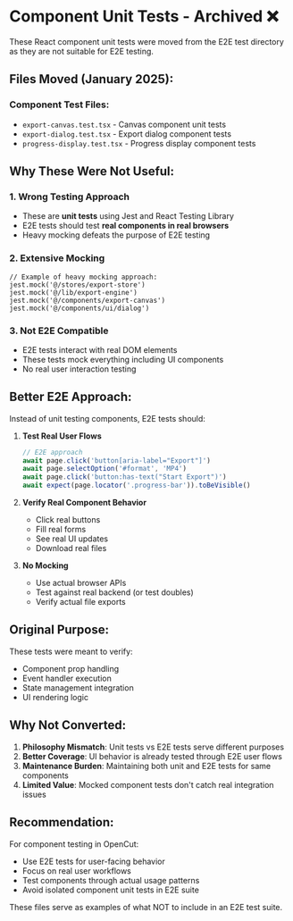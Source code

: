 # Component Unit Tests - Archived ❌

These React component unit tests were moved from the E2E test directory as they are not suitable for E2E testing.

## Files Moved (January 2025):

### Component Test Files:
- `export-canvas.test.tsx` - Canvas component unit tests
- `export-dialog.test.tsx` - Export dialog component tests  
- `progress-display.test.tsx` - Progress display component tests

## Why These Were Not Useful:

### 1. **Wrong Testing Approach**
- These are **unit tests** using Jest and React Testing Library
- E2E tests should test **real components in real browsers**
- Heavy mocking defeats the purpose of E2E testing

### 2. **Extensive Mocking**
```tsx
// Example of heavy mocking approach:
jest.mock('@/stores/export-store')
jest.mock('@/lib/export-engine')
jest.mock('@/components/export-canvas')
jest.mock('@/components/ui/dialog')
```

### 3. **Not E2E Compatible**
- E2E tests interact with real DOM elements
- These tests mock everything including UI components
- No real user interaction testing

## Better E2E Approach:

Instead of unit testing components, E2E tests should:

1. **Test Real User Flows**
   ```typescript
   // E2E approach
   await page.click('button[aria-label="Export"]')
   await page.selectOption('#format', 'MP4')
   await page.click('button:has-text("Start Export")')
   await expect(page.locator('.progress-bar')).toBeVisible()
   ```

2. **Verify Real Component Behavior**
   - Click real buttons
   - Fill real forms
   - See real UI updates
   - Download real files

3. **No Mocking**
   - Use actual browser APIs
   - Test against real backend (or test doubles)
   - Verify actual file exports

## Original Purpose:

These tests were meant to verify:
- Component prop handling
- Event handler execution
- State management integration
- UI rendering logic

## Why Not Converted:

1. **Philosophy Mismatch**: Unit tests vs E2E tests serve different purposes
2. **Better Coverage**: UI behavior is already tested through E2E user flows
3. **Maintenance Burden**: Maintaining both unit and E2E tests for same components
4. **Limited Value**: Mocked component tests don't catch real integration issues

## Recommendation:

For component testing in OpenCut:
- Use E2E tests for user-facing behavior
- Focus on real user workflows
- Test components through actual usage patterns
- Avoid isolated component unit tests in E2E suite

These files serve as examples of what NOT to include in an E2E test suite.